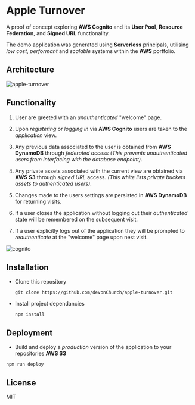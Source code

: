 # Apple Turnover

A proof of concept exploring **AWS Cognito** and its **User Pool**, **Resource Federation**, and **Signed URL** functionality.

The demo application was generated using **Serverless** principals, utilising *low cost*, *performant* and *scalable* systems within the **AWS** portfolio.

## Architecture

![apple-turnover](https://user-images.githubusercontent.com/15273233/40226236-36d3bf4e-5adf-11e8-9592-977f141c2920.png)

## Functionality

1. User are greeted with an *unauthenticated* "welcome" page.

2. Upon *registering* or *logging in* via **AWS Cognito** users are taken to the *application* view.
3. Any previous data associated to the user is obtained from **AWS DynamoDB** through *federated access*
   *(This prevents unauthenticated users from interfacing with the database endpoint)*.

4. Any private assets associated with the current view are obtained via **AWS S3** through *signed URL* access.
   *(This white lists private buckets assets to authenticated users)*.

5. Changes made to the users settings are persisted in **AWS DynamoDB** for returning visits.

6. If a user closes the application without logging out their *authenticated* state will be remembered on the subsequent visit.

7. If a user explicitly logs out of the application they will be prompted to *reauthenticate* at the "welcome" page upon nest visit. 

![cognito](https://user-images.githubusercontent.com/15273233/40226263-47c87222-5adf-11e8-8356-a179f87025de.png)

## Installation

* Clone this repository

  ```
  git clone https://github.com/devonChurch/apple-turnover.git
  ```

* Install project dependancies

  ```
  npm install
  ```
  
## Deployment

* Build and deploy a _production_ version of the application to your repositories **AWS S3**

```
npm run deploy
```

## License

MIT

